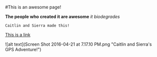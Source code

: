 #This is an awesome page!

**The people who created it are awesome**
*it biodegrades*

```Caitlin and Sierra made this!```

[This is a link](https://www.google.com)

![alt text](Screen Shot 2016-04-21 at 7.17.10 PM.png "Caitlin and Sierra's GPS Adventure!")